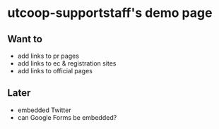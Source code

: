 # utcoop-supportstaff's demo page

## Want to

- add links to pr pages
- add links to ec & registration sites
- add links to official pages

## Later

- embedded Twitter
- can Google Forms be embedded?
